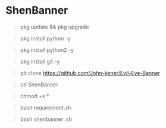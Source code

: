 # ShenBanner 
>pkg update && pkg upgrade

>pkg install python -y

>pkg install python2 -y

>pkg install git -y

>git clone https://github.com/John-kener/Evil-Eye-Banner

>cd ShenBanner

>chmod +x *

>bash requirement.sh

>bash shenbanner .sh

